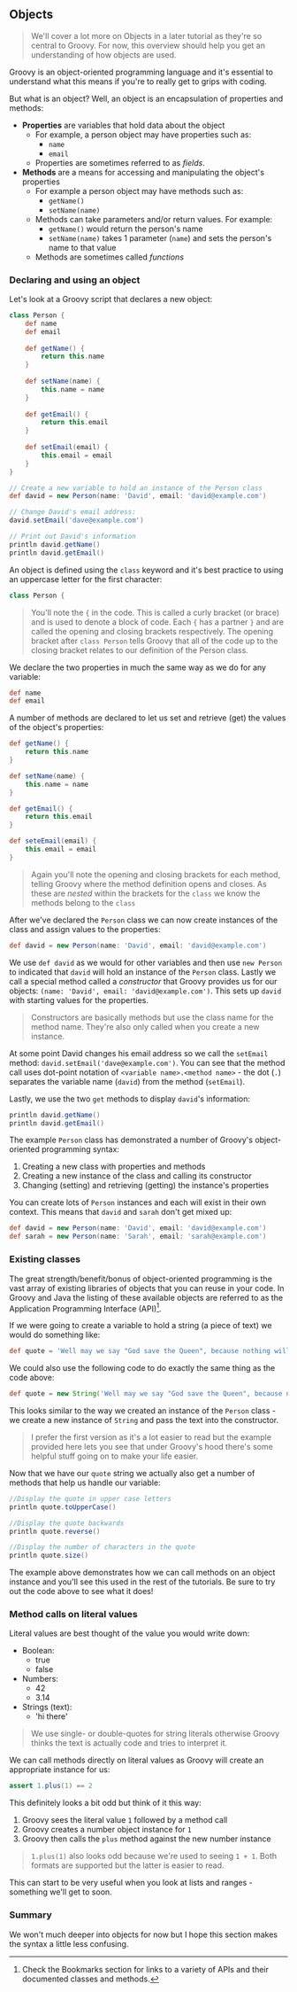 ## Objects
>We'll cover a lot more on Objects in a later tutorial as they're so central to Groovy. For now, this overview should help you get an understanding of how objects are used.

Groovy is an object-oriented programming language and it's essential to understand what this means if you're to really get to grips with coding. 

But what is an object? Well, an object is an encapsulation of properties and methods:

* __Properties__ are variables that hold data about the object
	* For example, a person object may have properties such as:
		* `name`
		* `email`
	* Properties are sometimes referred to as _fields_.
* __Methods__ are a means for accessing and manipulating the object's properties
	* For example a person object may have methods such as:
		* `getName()`
		* `setName(name)`
	* Methods can take parameters and/or return values. For example:
		* `getName()` would return the person's name
		* `setName(name)` takes 1 parameter (`name`) and sets the person's name to that value
	* Methods are sometimes called _functions_

### Declaring and using an object

Let's look at a Groovy script that declares a new object:

```groovy
class Person {
    def name
    def email
    
    def getName() {
        return this.name
    }
    
    def setName(name) {
        this.name = name
    }
    
    def getEmail() {
        return this.email
    }
    
    def setEmail(email) {
        this.email = email
    }
}

// Create a new variable to hold an instance of the Person class
def david = new Person(name: 'David', email: 'david@example.com')

// Change David's email address:
david.setEmail('dave@example.com')

// Print out David's information
println david.getName()
println david.getEmail()
```

An object is defined using the `class` keyword and it's best practice to using an uppercase letter for the first character:

```groovy
class Person {
```

>You'll note the `{` in the code. This is called a curly bracket (or brace) and is used to denote a block of code. Each `{` has a partner `}` and are called the opening and closing brackets respectively. The opening bracket after `class Person` tells Groovy that all of the code up to the closing bracket relates to our definition of the Person class. 

We declare the two properties in much the same way as we do for any variable:

```groovy
def name
def email
```

A number of methods are declared to let us set and retrieve (get) the values of the  object's properties:

```groovy
def getName() {
    return this.name
}

def setName(name) {
    this.name = name
}

def getEmail() {
    return this.email
}

def seteEmail(email) {
    this.email = email
}
```

>Again you'll note the opening and closing brackets for each method, telling Groovy where the method definition opens and closes. As these are _nested_ within the brackets for the `class` we know the methods belong to the `class`

After we've declared the `Person` class we can now create instances of the class and assign values to the properties:

```groovy
def david = new Person(name: 'David', email: 'david@example.com')
```

We use `def david` as we would for other variables and then use `new Person` to indicated that `david` will hold an instance of the `Person` class. Lastly we call a special method called a _constructor_ that Groovy provides us for our objects: `(name: 'David', email: 'david@example.com')`. This sets up `david` with starting values for the properties.

>Constructors are basically methods but use the class name for the method name. They're also only called when you create a new instance.

At some point David changes his email address so we call the `setEmail` method: `david.setEmail('dave@example.com')`. You can see that the method call uses dot-point notation of `<variable name>.<method name>` - the dot (`.`) separates the variable name (`david`) from the method (`setEmail`).

Lastly, we use the two `get` methods to display `david`'s information: 

```groovy
println david.getName()
println david.getEmail()
```

The example `Person` class has demonstrated a number of Groovy's object-oriented programming syntax:

1. Creating a new class with properties and methods
2. Creating a new instance of the class and calling its constructor
3. Changing (setting) and retrieving (getting) the instance's properties

You can create lots of `Person` instances and each will exist in their own context. This means that `david` and `sarah` don't get mixed up:

```groovy
def david = new Person(name: 'David', email: 'david@example.com')
def sarah = new Person(name: 'Sarah', email: 'sarah@example.com')
```

### Existing classes

The great strength/benefit/bonus of object-oriented programming is the vast array of existing libraries of objects that you can reuse in your code. In Groovy and Java the listing of these available objects are referred to as the Application Programming Interface (API)[^bookmarks]. 

If we were going to create a variable to hold a string (a piece of text) we would do something like:

```groovy
def quote = 'Well may we say "God save the Queen", because nothing will save the Governor-General!'
```

We could also use the following code to do exactly the same thing as the code above:

```groovy
def quote = new String('Well may we say "God save the Queen", because nothing will save the Governor-General!')
```

This looks similar to the way we created an instance of the `Person` class - we create a new instance of `String` and pass the text into the constructor.

>I prefer the first version as it's a lot easier to read but the example provided here lets you see that under Groovy's hood there's some helpful stuff going on to make your life easier.

Now that we have our `quote` string we actually also get a number of methods that help us handle our variable:

```groovy
//Display the quote in upper case letters
println quote.toUpperCase()

//Display the quote backwards
println quote.reverse()

//Display the number of characters in the quote
println quote.size()
```

The example above demonstrates how we can call methods on an object instance and you'll see this used in the rest of the tutorials. Be sure to try out the code above to see what it does!

### Method calls on literal values
Literal values are best thought of the value you would write down:

* Boolean:
	* true
	* false
* Numbers:
	* 42
	* 3.14
* Strings (text):
	* 'hi there'

>We use single- or double-quotes for string literals otherwise Groovy thinks the text is actually code and tries to interpret it.

We can call methods directly on literal values as Groovy will create an appropriate instance for us:

```groovy
assert 1.plus(1) == 2
```

This definitely looks a bit odd but think of it this way:

1. Groovy sees the literal value `1` followed by a method call
2. Groovy creates a number object instance for `1`
3. Groovy then calls the `plus` method against the new number instance

>`1.plus(1)` also looks odd because we're used to seeing `1 + 1`. Both formats are supported but the latter is easier to read.

This can start to be very useful when you look at lists and ranges - something we'll get to soon. 

### Summary
We won't much deeper into objects for now but I hope this section makes the syntax a little less confusing.

[^bookmarks]: Check the Bookmarks section for links to a variety of APIs and their documented classes and methods.


